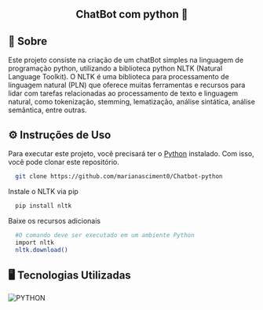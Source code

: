 <div align="center">

  ## ChatBot com python 💬

</div>

## 🤖 Sobre
Este projeto consiste na criação de um chatBot simples na linguagem de programação python, utilizando a biblioteca python NLTK (Natural Language Toolkit).
O NLTK é uma biblioteca para processamento de linguagem natural (PLN) que oferece muitas ferramentas e recursos para lidar com tarefas relacionadas ao processamento de texto e linguagem natural, como tokenização, stemming, lematização, análise sintática, análise semântica, entre outras.

## ⚙️ Instruções de Uso
Para executar este projeto, você precisará ter o [Python](https://www.python.org/downloads/) instalado. Com isso, você pode clonar este repositório.
```sh
  git clone https://github.com/marianasciment0/Chatbot-python
```
Instale o NLTK via pip
```sh
  pip install nltk
```
Baixe os recursos adicionais
```sh
  #O comando deve ser executado em um ambiente Python
  import nltk
  nltk.download()
```
## 🖥️ Tecnologias Utilizadas 
![PYTHON](https://img.shields.io/badge/Python-3776AB?style=for-the-badge&logo=python&logoColor=yellow)
